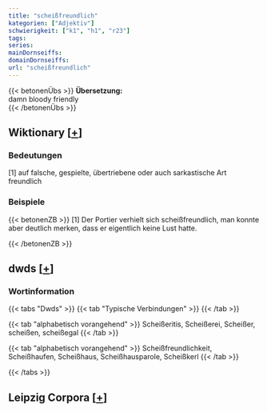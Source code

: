 ```yaml
---
title: "scheißfreundlich"
kategorien: ["Adjektiv"]
schwierigkeit: ["k1", "h1", "r23"]
tags:
series:
mainDornseiffs:
domainDornseiffs:
url: "scheißfreundlich"
---
```


{{< betonenÜbs >}}
**Übersetzung:**  
damn bloody friendly  
{{< /betonenÜbs >}}

## Wiktionary [[+](https://de.wiktionary.org/wiki/scheißfreundlich)]

### Bedeutungen
[1] auf falsche, gespielte, übertriebene oder auch sarkastische Art freundlich  

### Beispiele
{{< betonenZB >}}
[1] Der Portier verhielt sich scheißfreundlich, man konnte aber deutlich merken, dass er eigentlich keine Lust hatte.  

{{< /betonenZB >}}


## dwds [[+](https://www.dwds.de/wb/scheißfreundlich)]

### Wortinformation
{{< tabs "Dwds" >}}
{{< tab "Typische Verbindungen" >}}
{{< /tab >}}

{{< tab "alphabetisch vorangehend" >}}
Scheißeritis, Scheißerei, Scheißer, scheißen, scheißegal
{{< /tab >}}

{{< tab "alphabetisch vorangehend" >}}
Scheißfreundlichkeit, Scheißhaufen, Scheißhaus, Scheißhausparole, Scheißkerl
{{< /tab >}}

{{< /tabs >}}

## Leipzig Corpora [[+](https://corpora.uni-leipzig.de/en/res?word=scheißfreundlich&corpusId=deu_newscrawl-public_2018)]

